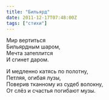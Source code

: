 ```yaml
---
title: "Бильярд"
date: 2011-12-17T07:48:00Z
tags: ["стихи"]
---
```


Мир вертиться  
Бильярдным шаром,  
Мечта затеплится  
И сгинет даром.

И медленно катясь по полотну,  
Петляя, огибая лузы,  
Поверив тканному из судеб волокну,  
От слёз и счастья погибают музы.  
